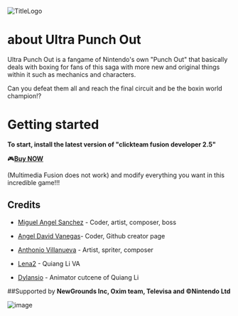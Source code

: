 ![TitleLogo](https://github.com/user-attachments/assets/e05493d4-5c50-4612-9950-0c7478ae7991)

# about Ultra Punch Out
Ultra Punch Out is a fangame of Nintendo's own "Punch Out" that basically deals with boxing for fans
of this saga with more new and original things within it such as mechanics and characters.

Can you defeat them all and reach the final circuit and be the boxin world champion!?

# Getting started
**To start, install the latest version of "clickteam fusion developer 2.5"**

🎮[**Buy NOW**](https://www.clickteam.com/clickteam-fusion-2-5)

(Multimedia Fusion does not work) and modify everything you want in this incredible game!!!

## Credits
- [Miguel Angel Sanchez](https://oxim.newgrounds.com/) - Coder, artist, composer, boss

- [Angel David Vanegas](https://angeldarova.newgrounds.com/)- Coder, Github creator page

- [Anthonio Villanueva](https://anthonyvillanueva.newgrounds.com/) - Artist, spriter, composer

- [Lena2](https://lena2.newgrounds.com/) - Quiang Li VA

- [Dylansio](https://dylansio.newgrounds.com/) - Animator cutcene of Quiang Li

##Supported by 
**NewGrounds Inc, Oxim team, Televisa and ©Nintendo Ltd**

![image](https://github.com/user-attachments/assets/ee19bbde-06fe-422e-99c9-feaa207503c2)

